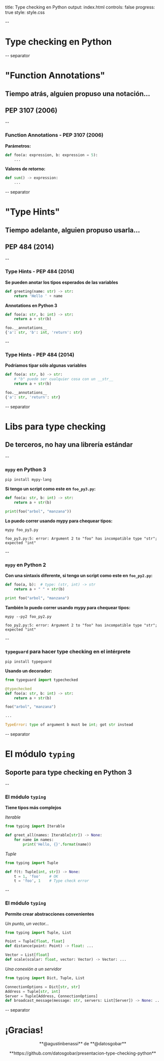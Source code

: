 title: Type checking en Python
output: index.html
controls: false
progress: true
style: style.css

--
# Type checking en Python

-- separator
# "Function Annotations"
## Tiempo atrás, alguien propuso una **notación**...
## PEP 3107 (2006)

--
### Function Annotations - PEP 3107 (2006)

**Parámetros:**

```python
def foo(a: expression, b: expression = 5):
    ...
```

**Valores de retorno:**

```python
def sum() -> expression:
    ...
```

-- separator
# "Type Hints"
## Tiempo adelante, alguien propuso **usarla**...
## PEP 484 (2014)

--
### Type Hints - PEP 484 (2014)

**Se pueden anotar los tipos esperados de las variables**

```python
def greeting(name: str) -> str:
    return 'Hello ' + name
```

**Annotations en Python 3**

```python
def foo(a: str, b: int) -> str:
    return a + str(b)

foo.__annotations__
{'a': str, 'b': int, 'return': str}
```

--
### Type Hints - PEP 484 (2014)

**Podríamos tipar sólo algunas variables**

```python
def foo(a: str, b) -> str:
    # "b" puede ser cualquier cosa con un __str__
    return a + str(b)

foo.__annotations__
{'a': str, 'return': str}
```

-- separator
# Libs para type checking
## De terceros, no hay una **librería estándar**

--
### `mypy` en Python 3

`pip install mypy-lang`

**Si tengo un script como este en `foo_py3.py`:**

```python
def foo(a: str, b: int) -> str:
    return a + str(b)

print(foo("arbol", "manzana"))
```

**Lo puedo correr usando mypy para chequear tipos:**

```
mypy foo_py3.py

foo_py3.py:5: error: Argument 2 to "foo" has incompatible type "str"; expected "int"
```

--
### `mypy` en Python 2

**Con una sintaxis diferente, si tengo un script como este en `foo_py2.py`:**

```python
def foo(a, b):  # type: (str, int) -> str
    return a + " " + str(b)

print foo("arbol", "manzana")
```

**También lo puedo correr usando mypy para chequear tipos:**

```
mypy --py2 foo_py2.py

foo_py2.py:5: error: Argument 2 to "foo" has incompatible type "str"; expected "int"
```

--
### `typeguard` para hacer type checking en el intérprete

```
pip install typeguard
```

**Usando un decorador:**

```python
from typeguard import typechecked

@typechecked
def foo(a: str, b: int) -> str:
    return a + str(b)

foo("arbol", "manzana")

...

TypeError: type of argument b must be int; got str instead
```

-- separator
# El módulo `typing`
## Soporte para type checking en Python 3

--
### El módulo `typing`

**Tiene tipos más complejos**

*Iterable*

```python
from typing import Iterable

def greet_all(names: Iterable[str]) -> None:
    for name in names:
        print('Hello, {}'.format(name))
```

*Tuple*

```python
from typing import Tuple

def f(t: Tuple[int, str]) -> None:
    t = 1, 'foo'    # OK
    t = 'foo', 1    # Type check error
```

--
### El módulo `typing`

**Permite crear abstracciones convenientes**

*Un punto, un vector...*
```python
from typing import Tuple, List

Point = Tuple[float, float]
def distance(point: Point) -> float: ...

Vector = List[float]
def scale(scalar: float, vector: Vector) -> Vector: ...
```

*Una conexión a un servidor*
```python
from typing import Dict, Tuple, List

ConnectionOptions = Dict[str, str]
Address = Tuple[str, int]
Server = Tuple[Address, ConnectionOptions]
def broadcast_message(message: str, servers: List[Server]) -> None: ...
```

-- separator
# ¡Gracias!

<p align="center">**@agustinbenassi** de **@datosgobar**</p>

<p align="center">**https://github.com/datosgobar/presentacion-type-checking-python**</p>







